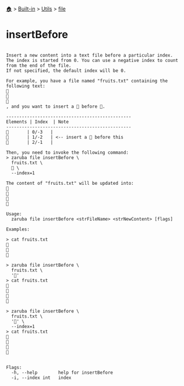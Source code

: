 <!--startTocHeader-->
[🏠](../../../README.md) > [Built-in](../../README.md) > [Utils](../README.md) > [file](README.md)
# insertBefore
<!--endTocHeader-->

```

Insert a new content into a text file before a particular index.
The index is started from 0. You can use a negative index to count from the end of the file.
If not specified, the default index will be 0.

For example, you have a file named "fruits.txt" containing the following text:
🍊
🍓
🍇
, and you want to insert a 🍕 before 🍓.

------------------------------------------------
Elements | Index  | Note
------------------------------------------------
🍊       | 0/-3   |
🍓       | 1/-2   | <-- insert a 🍕 before this
🍇       | 2/-1   |

Then, you need to invoke the following command:
> zaruba file insertBefore \
  fruits.txt \
  🍕 \
  --index=1

The content of "fruits.txt" will be updated into:
🍊
🍕
🍓
🍇

Usage:
  zaruba file insertBefore <strFileName> <strNewContent> [flags]

Examples:

> cat fruits.txt
🍊
🍓
🍇

> zaruba file insertBefore \
  fruits.txt \
  '🍕'
> cat fruits.txt
🍕
🍊
🍓
🍇

> zaruba file insertBefore \
  fruits.txt \
  '🍕' \
  --index=1
> cat fruits.txt
🍊
🍕
🍓
🍇


Flags:
  -h, --help        help for insertBefore
  -i, --index int   index

```

<!--startTocSubtopic-->
<!--endTocSubtopic-->